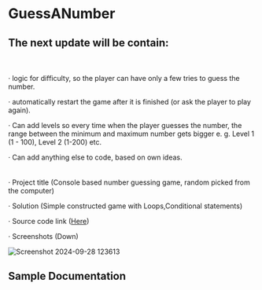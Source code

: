 # GuessANumber
## The next update will be contain:
<br />
<br />
· logic for difficulty, so the player can have only a few tries to guess the number.

· automatically restart the game after it is finished (or ask the player to play again).

· Can add levels so every time when the player guesses the number, the range between the minimum and maximum number gets bigger e. g. Level 1 (1 - 100), Level 2 (1-200) etc.

· Can add anything else to code, based on own ideas.
<br />
<br />
<br />
· Project title (Console based number guessing game, random picked from the computer)

· Solution (Simple constructed game with Loops,Conditional statements)

· Source code link ([Here](https://github.com/TmCsharp/GuessANumber/blob/master/GuessANumber.cs))

· Screenshots (Down)

![Screenshot 2024-09-28 123613](https://github.com/user-attachments/assets/44a648ea-0d26-4dff-85f5-963316336aa5)

## Sample Documentation
